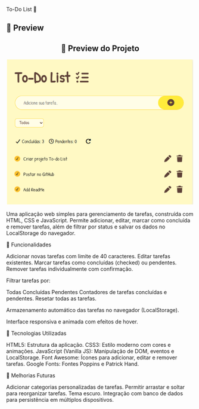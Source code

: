 To-Do List 📝

## 🔹 Preview

<h2 align="center">📸 Preview do Projeto</h2>

<p align="center">
  <img src="assets/preview.png" alt="Preview do Projeto" width="500">
</p>


Uma aplicação web simples para gerenciamento de tarefas, construída com HTML, CSS e JavaScript. Permite adicionar, editar, marcar como concluída e remover tarefas, além de filtrar por status e salvar os dados no LocalStorage do navegador.

🔹 Funcionalidades

Adicionar novas tarefas com limite de 40 caracteres.
Editar tarefas existentes.
Marcar tarefas como concluídas (checked) ou pendentes.
Remover tarefas individualmente com confirmação.

Filtrar tarefas por:

Todas
Concluídas
Pendentes
Contadores de tarefas concluídas e pendentes.
Resetar todas as tarefas.

Armazenamento automático das tarefas no navegador (LocalStorage).

Interface responsiva e animada com efeitos de hover.

🔹 Tecnologias Utilizadas

HTML5: Estrutura da aplicação.
CSS3: Estilo moderno com cores e animações.
JavaScript (Vanilla JS): Manipulação de DOM, eventos e LocalStorage.
Font Awesome: Ícones para adicionar, editar e remover tarefas.
Google Fonts: Fontes Poppins e Patrick Hand.

🔹 Melhorias Futuras

Adicionar categorias personalizadas de tarefas.
Permitir arrastar e soltar para reorganizar tarefas.
Tema escuro.
Integração com banco de dados para persistência em múltiplos dispositivos.


